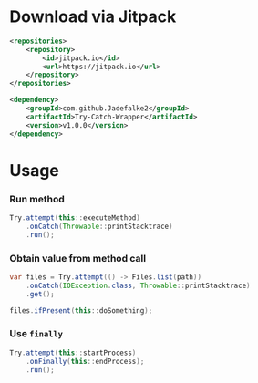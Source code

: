 # Download via Jitpack
```xml
<repositories>
    <repository>
        <id>jitpack.io</id>
        <url>https://jitpack.io</url>
    </repository>
</repositories>
```
```xml
<dependency>
    <groupId>com.github.Jadefalke2</groupId>
    <artifactId>Try-Catch-Wrapper</artifactId>
    <version>v1.0.0</version>
</dependency>
```
# Usage
### Run method
```java
Try.attempt(this::executeMethod)
	.onCatch(Throwable::printStacktrace)
	.run();
```
### Obtain value from method call
```java
var files = Try.attempt(() -> Files.list(path))
    .onCatch(IOException.class, Throwable::printStacktrace)
    .get();

files.ifPresent(this::doSomething);
```
### Use `finally`
```java
Try.attempt(this::startProcess)
    .onFinally(this::endProcess);
    .run();
```
